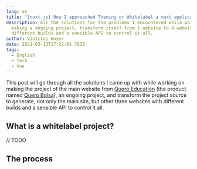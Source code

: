 ```yaml
---
lang: en
title: "[nuxt.js] How I approached Theming or Whitelabel a nuxt application"
description: All the solutions for the problems I encountered while working on
  making a ongoing project, transform itself from 1 website to 4 websites with
  different builds and a sensible API to control it all.
author: Vinícius Hoyer
date: 2021-03-13T17:22:01.783Z
tags:
  - English
  - Tech
  - Vue
---
```

This post will go through all the solutions I came up with while working on making the project of the main website from [Quero Education](http://quero.education/) (the product named [Quero Bolsa](https://querobolsa.com.br/)), an ongoing project, and transform the project source to generate, not only the main site, but other three websites with different builds and a sensible API to control it all.

## What is a whitelabel project?

// TODO

## The process

